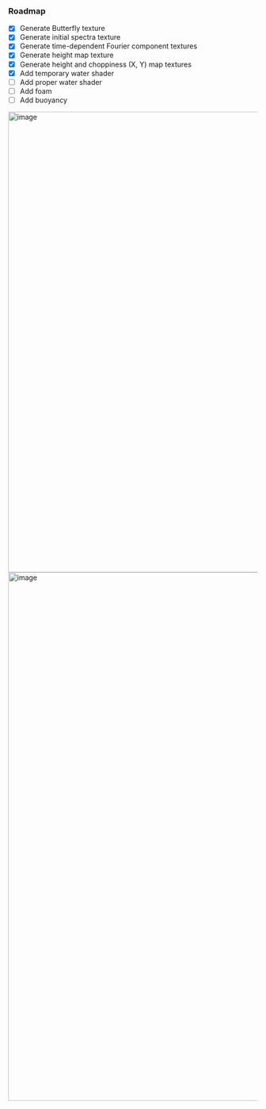 ### Roadmap

- [x] Generate Butterfly texture
- [x] Generate initial spectra texture
- [x] Generate time-dependent Fourier component textures
- [x] Generate height map texture
- [x] Generate height and choppiness (X, Y) map textures
- [x] Add temporary water shader
- [ ] Add proper water shader
- [ ] Add foam
- [ ] Add buoyancy

<img width="1746" height="929" alt="image" src="https://imgur.com/3gHvz1x" />
<img width="1680" height="1066" alt="image" src="https://imgur.com/gmunjjx" />
